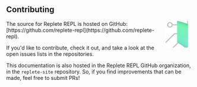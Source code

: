 ## Contributing

<img width="60" align="right" style="margin: 0ex 1em" src="img/contributing.jpg">
The source for Replete REPL is hosted on GitHub: [https://github.com/replete-repl](https://github.com/replete-repl).

If you'd like to contribute, check it out, and take a look at the open issues lists in the repositories.

This documentation is also hosted in the Replete REPL GitHub organization, in the `replete-site` repository. So, if you find improvements that can be made, feel free to submit PRs!
